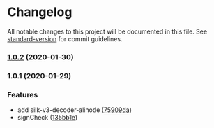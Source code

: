 # Changelog

All notable changes to this project will be documented in this file. See [standard-version](https://github.com/conventional-changelog/standard-version) for commit guidelines.

### [1.0.2](https://github.com/sqlwwx/docker-silk-v3-decoder/compare/v1.0.1...v1.0.2) (2020-01-30)

### 1.0.1 (2020-01-29)


### Features

* add silk-v3-decoder-alinode ([75909da](https://github.com/sqlwwx/docker-silk-v3-decoder/commit/75909dafcff3a798d0712748f6594c363addaa24))
* signCheck ([135bb1e](https://github.com/sqlwwx/docker-silk-v3-decoder/commit/135bb1e035e9679a9239fa88f956add1cae41e07))
